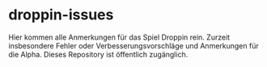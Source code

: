 # droppin-issues
Hier kommen alle Anmerkungen für das Spiel Droppin rein. Zurzeit insbesondere Fehler oder Verbesserungsvorschläge und Anmerkungen für die Alpha. Dieses Repository ist öffentlich zugänglich.
